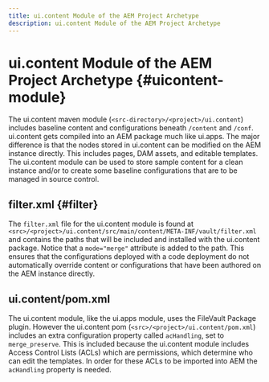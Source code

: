 ```yaml
---
title: ui.content Module of the AEM Project Archetype
description: ui.content Module of the AEM Project Archetype
---
```


# ui.content Module of the AEM Project Archetype {#uicontent-module}

The ui.content maven module (`<src-directory>/<project>/ui.content`) includes baseline content and configurations beneath `/content` and `/conf`. ui.content gets compiled into an AEM package much like ui.apps. The major difference is that the nodes stored in ui.content can be modified on the AEM instance directly. This includes pages, DAM assets, and editable templates. The ui.content module can be used to store sample content for a clean instance and/or to create some baseline configurations that are to be managed in source control.

## filter.xml {#filter}

The `filter.xml` file for the ui.content module is found at `<src>/<project>/ui.content/src/main/content/META-INF/vault/filter.xml` and contains the paths that will be included and installed with the ui.content package. Notice that a `mode="merge"` attribute is added to the path. This ensures that the configurations deployed with a code deployment do not automatically override content or configurations that have been authored on the AEM instance directly.

## ui.content/pom.xml

The ui.content module, like the ui.apps module, uses the FileVault Package plugin. However the ui.content pom (`<src>/<project>/ui.content/pom.xml`) includes an extra configuration property called `acHandling`, set to `merge_preserve`. This is included because the ui.content module includes Access Control Lists (ACLs) which are permissions, which determine who can edit the templates. In order for these ACLs to be imported into AEM the `acHandling` property is needed.
